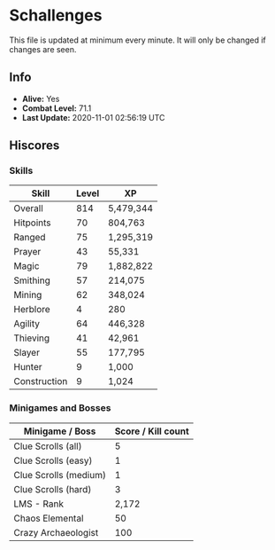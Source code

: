 # Schallenges

This file is updated at minimum every minute. It will only be changed if changes are seen.

## Info

 - **Alive:** Yes
 - **Combat Level:** 71.1
 - **Last Update:** 2020-11-01 02:56:19 UTC

## Hiscores

### Skills

| Skill | Level | XP |
|--|--|--|
| Overall | 814 | 5,479,344 |
| Hitpoints | 70 | 804,763 |
| Ranged | 75 | 1,295,319 |
| Prayer | 43 | 55,331 |
| Magic | 79 | 1,882,822 |
| Smithing | 57 | 214,075 |
| Mining | 62 | 348,024 |
| Herblore | 4 | 280 |
| Agility | 64 | 446,328 |
| Thieving | 41 | 42,961 |
| Slayer | 55 | 177,795 |
| Hunter | 9 | 1,000 |
| Construction | 9 | 1,024 |

### Minigames and Bosses

| Minigame / Boss | Score / Kill count |
|--|--|
| Clue Scrolls (all) | 5 |
| Clue Scrolls (easy) | 1 |
| Clue Scrolls (medium) | 1 |
| Clue Scrolls (hard) | 3 |
| LMS - Rank | 2,172 |
| Chaos Elemental | 50 |
| Crazy Archaeologist | 100 |
